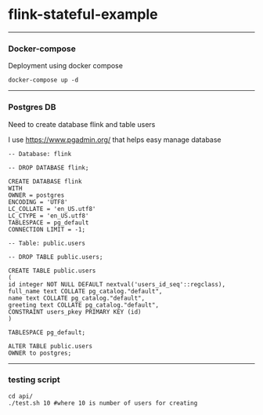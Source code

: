# flink-stateful-example

---
### Docker-compose
Deployment using docker compose

`docker-compose up -d`

---
### Postgres DB
Need to create database flink and table users

I use https://www.pgadmin.org/ that helps easy manage database
```
-- Database: flink

-- DROP DATABASE flink;

CREATE DATABASE flink
WITH
OWNER = postgres
ENCODING = 'UTF8'
LC_COLLATE = 'en_US.utf8'
LC_CTYPE = 'en_US.utf8'
TABLESPACE = pg_default
CONNECTION LIMIT = -1;

-- Table: public.users

-- DROP TABLE public.users;

CREATE TABLE public.users
(
id integer NOT NULL DEFAULT nextval('users_id_seq'::regclass),
full_name text COLLATE pg_catalog."default",
name text COLLATE pg_catalog."default",
greeting text COLLATE pg_catalog."default",
CONSTRAINT users_pkey PRIMARY KEY (id)
)

TABLESPACE pg_default;

ALTER TABLE public.users
OWNER to postgres;
```
---

### testing script

```
cd api/
./test.sh 10 #where 10 is number of users for creating 
```


